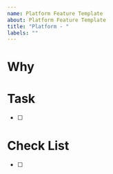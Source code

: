 ```yaml
---
name: Platform Feature Template
about: Platform Feature Template
title: "Platform - "
labels: ""
---
```


# Why

# Task

- [ ]

# Check List

- [ ]
